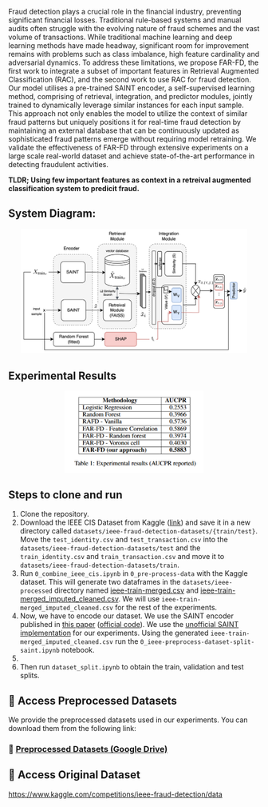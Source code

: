 Fraud detection plays a crucial role in the financial industry, preventing significant financial losses. Traditional rule-based systems and manual audits often struggle with the evolving nature of fraud schemes and the vast volume of transactions. While traditional machine learning and deep learning methods have made headway, significant room for improvement remains with problems such as class imbalance, high feature cardinality and adversarial dynamics. To address these limitations, we propose FAR-FD, the first work to integrate a subset of important features in Retrieval Augmented Classification (RAC), and the second work to use RAC for fraud detection. Our model utilises a pre-trained SAINT encoder, a self-supervised learning method, comprising of retrieval, integration, and predictor modules, jointly trained to dynamically leverage similar instances for each input sample. This approach not only enables the model to utilize the context of similar fraud patterns but uniquely positions it for real-time fraud detection by maintaining an external database that can be continuously updated as sophisticated fraud patterns emerge without requiring model retraining. We validate the effectiveness of FAR-FD through extensive experiments on a large scale real-world dataset and achieve state-of-the-art performance in detecting fraudulent activities.

**TLDR; Using few important features as context in a retreival augmented classification system to predicit fraud.**



## System Diagram:

<div align="center">
    <img src="./resources/FAR-FD-Architecture-Diagram.png" width="90%">
</div>

## Experimental Results

<div align="center">
    <img src="./resources/Results_Table.png" width="55%">
</div>


## Steps to clone and run

1. Clone the repository.
2. Download the IEEE CIS Dataset from Kaggle ([link](https://www.kaggle.com/competitions/ieee-fraud-detection/data)) and save it in a new directory called `datasets/ieee-fraud-detection-datasets/{train/test}`. Move the `test_identity.csv` and `test_transaction.csv` into the `datasets/ieee-fraud-detection-datasets/test` and the `train_identity.csv` and `train_transaction.csv` and move it to `datasets/ieee-fraud-detection-datasets/train`.
3. Run `0_combine_ieee_cis.ipynb` in `0_pre-process-data` with the Kaggle dataset. This will generate two dataframes in the `datasets/ieee-processed` directory named [ieee-train-merged.csv](datasets/ieee-processed/ieee-train-merged.csv) and [ieee-train-merged_imputed_cleaned.csv](datasets/ieee-processed/ieee-train-merged_imputed_cleaned.csv). We will use `ieee-train-merged_imputed_cleaned.csv` for the rest of the experiments.
4. Now, we have to encode our dataset. We use the SAINT encoder published in [this paper](https://arxiv.org/abs/2106.01342) ([official code](https://github.com/somepago/saint)). We use the [unofficial SAINT implementation](https://github.com/ogunlao/saint?tab=readme-ov-file) for our experiments. Using the generated `ieee-train-merged_imputed_cleaned.csv` run the `0_ieee-preprocess-dataset-split-saint.ipynb` notebook.
5. 
6. Then run `dataset_split.ipynb` to obtain the train, validation and test splits.



## 📂 Access Preprocessed Datasets

We provide the preprocessed datasets used in our experiments. You can download them from the following link:

### 🔗 [**Preprocessed Datasets (Google Drive)**](https://drive.google.com/drive/folders/18Jp6mPx0kBI6_GV01fBAnj9RQtBOgOUG?usp=sharing)


## 📂 Access Original Dataset

https://www.kaggle.com/competitions/ieee-fraud-detection/data
